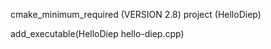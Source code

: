 cmake_minimum_required (VERSION 2.8)
project (HelloDiep)

add_executable(HelloDiep hello-diep.cpp)

